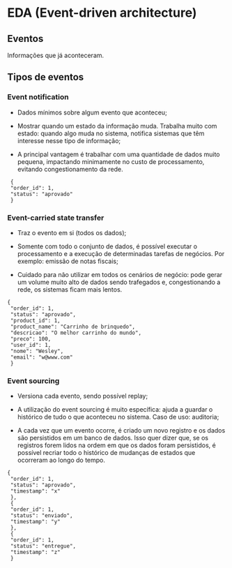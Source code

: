 # EDA (Event-driven architecture)

## Eventos

Informações que já aconteceram.

## Tipos de eventos

### Event notification

- Dados mínimos sobre algum evento que aconteceu;

- Mostrar quando um estado da informação muda. Trabalha muito com estado: quando algo muda no sistema, notifica sistemas que têm interesse nesse tipo de informação;

- A principal vantagem é trabalhar com uma quantidade de dados muito pequena, impactando minimamente no custo de processamento, evitando congestionamento da rede.

```
 {
 "order_id": 1,
 "status": "aprovado"
 }
```

### Event-carried state transfer

- Traz o evento em si (todos os dados);

- Somente com todo o conjunto de dados, é possível executar o processamento e a execução de determinadas tarefas de negócios. Por exemplo: emissão de notas fiscais;

- Cuidado para não utilizar em todos os cenários de negócio: pode gerar um volume muito alto de dados sendo trafegados e, congestionando a rede, os sistemas ficam mais lentos.

```
{
 "order_id": 1,
 "status": "aprovado",
 "product_id": 1,
 "product_name": "Carrinho de brinquedo",
 "descricao": "O melhor carrinho do mundo",
 "preco": 100,
 "user_id": 1,
 "nome": "Wesley",
 "email": "w@www.com"
 }
```

### Event sourcing

- Versiona cada evento, sendo possível replay;

- A utilização do event sourcing é muito específica: ajuda a guardar o histórico de tudo o que aconteceu no sistema. Caso de uso: auditoria;

- A cada vez que um evento ocorre, é criado um novo registro e os dados são persistidos em um banco de dados. Isso quer dizer que, se os registros forem lidos na ordem em que os dados foram persistidos, é possível recriar todo o histórico de mudanças de estados que ocorreram ao longo do tempo.

```
{
 "order_id": 1,
 "status": "aprovado",
 "timestamp": "x"
 },
 {
 "order_id": 1,
 "status": "enviado",
 "timestamp": "y"
 },
 {
 "order_id": 1,
 "status": "entregue",
 "timestamp": "z"
 }
```



